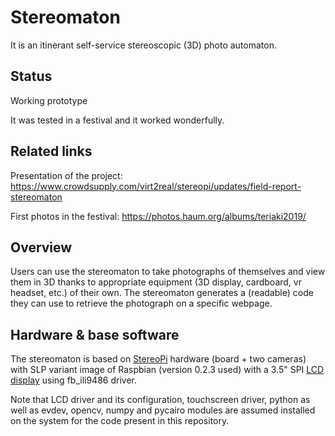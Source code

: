 # Stereomaton

It is an itinerant self-service stereoscopic (3D) photo automaton.

## Status

Working prototype

It was tested in a festival and it worked wonderfully.

## Related links

Presentation of the project: https://www.crowdsupply.com/virt2real/stereopi/updates/field-report-stereomaton

First photos in the festival: https://photos.haum.org/albums/teriaki2019/

## Overview

Users can use the stereomaton to take photographs of themselves and view them in 3D thanks to appropriate equipment (3D display, cardboard, vr headset, etc.) of their own.
The stereomaton generates a (readable) code they can use to retrieve the photograph on a specific webpage.

## Hardware & base software

The stereomaton is based on [StereoPi](http://stereopi.com/) hardware (board + two cameras)
with SLP variant image of Raspbian (version 0.2.3 used)
with a 3.5" SPI [LCD display](http://www.lcdwiki.com/3.5inch_RPi_Display) using fb_ili9486 driver.

Note that LCD driver and its configuration, touchscreen driver, python as well as evdev, opencv, numpy and pycairo modules are assumed installed on the system for the code present in this repository.
